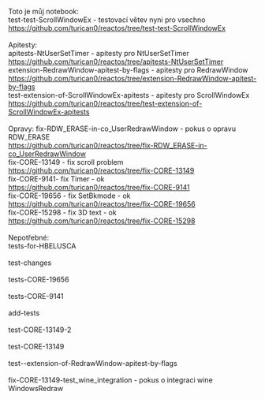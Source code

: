 Toto je můj notebook:<br>
test-test-ScrollWindowEx - testovací větev nyni pro vsechno<br>
https://github.com/turican0/reactos/tree/test-test-ScrollWindowEx
<br>
<br>
Apitesty:<br>
apitests-NtUserSetTimer - apitesty pro NtUserSetTimer<br>
https://github.com/turican0/reactos/tree/apitests-NtUserSetTimer
<br>
extension-RedrawWindow-apitest-by-flags  - apitesty pro RedrawWindow<br>
https://github.com/turican0/reactos/tree/extension-RedrawWindow-apitest-by-flags
<br>
test-extension-of-ScrollWindowEx-apitests - apitesty pro ScrollWindowEx<br>
https://github.com/turican0/reactos/tree/test-extension-of-ScrollWindowEx-apitests
<br>
<br>
Opravy:
fix-RDW_ERASE-in-co_UserRedrawWindow - pokus o opravu RDW_ERASE<br>
https://github.com/turican0/reactos/tree/fix-RDW_ERASE-in-co_UserRedrawWindow
<br>
fix-CORE-13149 - fix scroll problem<br>
https://github.com/turican0/reactos/tree/fix-CORE-13149
<br>
fix-CORE-9141- fix Timer - ok<br>
https://github.com/turican0/reactos/tree/fix-CORE-9141
<br>
fix-CORE-19656 - fix SetBkmode - ok<br>
https://github.com/turican0/reactos/tree/fix-CORE-19656
<br>
fix-CORE-15298 - fix 3D text - ok<br>
https://github.com/turican0/reactos/tree/fix-CORE-15298
<br>
<br>
Nepotřebné:<br>
tests-for-HBELUSCA<br>
<br>
test-changes<br>
<br>
tests-CORE-19656<br>
<br>
tests-CORE-9141<br>
<br>
add-tests<br>
<br>
test-CORE-13149-2<br>
<br>
test-CORE-13149<br>
<br>
test--extension-of-RedrawWindow-apitest-by-flags<br>
<br>
fix-CORE-13149-test_wine_integration - pokus o integraci wine WindowsRedraw<br>
<br>

